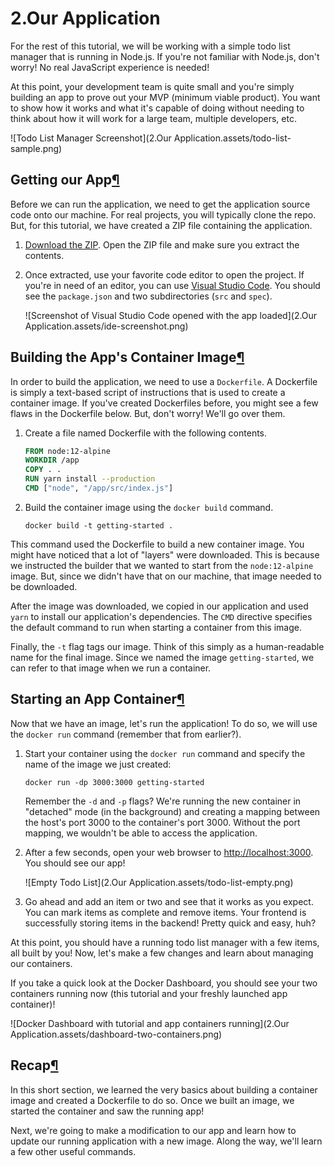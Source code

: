 # 2.Our Application

For the rest of this tutorial, we will be working with a simple todo list manager that is running in Node.js. If you're not familiar with Node.js, don't worry! No real JavaScript experience is needed!

At this point, your development team is quite small and you're simply building an app to prove out your MVP (minimum viable product). You want to show how it works and what it's capable of doing without needing to think about how it will work for a large team, multiple developers, etc.

![Todo List Manager Screenshot](2.Our Application.assets/todo-list-sample.png)



## Getting our App[¶](http://localhost/tutorial/our-application/#getting-our-app)

Before we can run the application, we need to get the application source code onto our machine. For real projects, you will typically clone the repo. But, for this tutorial, we have created a ZIP file containing the application.

1. [Download the ZIP](http://localhost/assets/app.zip). Open the ZIP file and make sure you extract the contents.

2. Once extracted, use your favorite code editor to open the project. If you're in need of an editor, you can use [Visual Studio Code](https://code.visualstudio.com/). You should see the `package.json` and two subdirectories (`src` and `spec`).

   ![Screenshot of Visual Studio Code opened with the app loaded](2.Our Application.assets/ide-screenshot.png)

## Building the App's Container Image[¶](http://localhost/tutorial/our-application/#building-the-apps-container-image)

In order to build the application, we need to use a `Dockerfile`. A Dockerfile is simply a text-based script of instructions that is used to create a container image. If you've created Dockerfiles before, you might see a few flaws in the Dockerfile below. But, don't worry! We'll go over them.

1. Create a file named Dockerfile with the following contents.

   ```dockerfile
   FROM node:12-alpine
   WORKDIR /app
   COPY . .
   RUN yarn install --production
   CMD ["node", "/app/src/index.js"]
   ```

2. Build the container image using the `docker build` command.

   ```shell
   docker build -t getting-started .
   ```

This command used the Dockerfile to build a new container image. You might have noticed that a lot of "layers" were downloaded. This is because we instructed the builder that we wanted to start from the `node:12-alpine` image. But, since we didn't have that on our machine, that image needed to be downloaded.

After the image was downloaded, we copied in our application and used `yarn` to install our application's dependencies. The `CMD` directive specifies the default command to run when starting a container from this image.

Finally, the `-t` flag tags our image. Think of this simply as a human-readable name for the final image. Since we named the image `getting-started`, we can refer to that image when we run a container.



## Starting an App Container[¶](http://localhost/tutorial/our-application/#starting-an-app-container)

Now that we have an image, let's run the application! To do so, we will use the `docker run` command (remember that from earlier?).

1. Start your container using the `docker run` command and specify the name of the image we just created:

   ```shell
   docker run -dp 3000:3000 getting-started
   ```

   Remember the `-d` and `-p` flags? We're running the new container in "detached" mode (in the background) and creating a mapping between the host's port 3000 to the container's port 3000. Without the port mapping, we wouldn't be able to access the application.

2. After a few seconds, open your web browser to [http://localhost:3000](http://localhost:3000/). You should see our app!

   ![Empty Todo List](2.Our Application.assets/todo-list-empty.png)

3. Go ahead and add an item or two and see that it works as you expect. You can mark items as complete and remove items. Your frontend is successfully storing items in the backend! Pretty quick and easy, huh?

At this point, you should have a running todo list manager with a few items, all built by you! Now, let's make a few changes and learn about managing our containers.

If you take a quick look at the Docker Dashboard, you should see your two containers running now (this tutorial and your freshly launched app container)!

![Docker Dashboard with tutorial and app containers running](2.Our Application.assets/dashboard-two-containers.png)

## Recap[¶](http://localhost/tutorial/our-application/#recap)

In this short section, we learned the very basics about building a container image and created a Dockerfile to do so. Once we built an image, we started the container and saw the running app!

Next, we're going to make a modification to our app and learn how to update our running application with a new image. Along the way, we'll learn a few other useful commands.